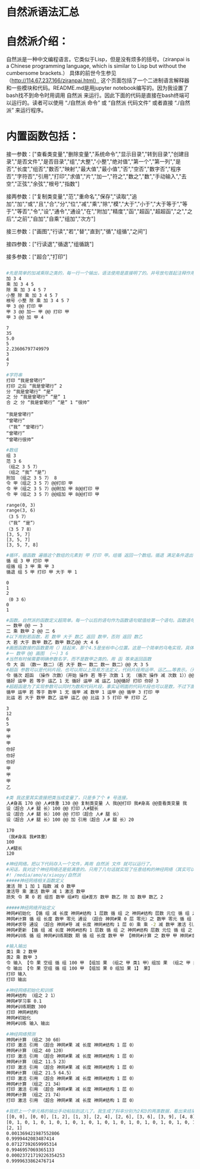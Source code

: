 # 自然派语法汇总

# 自然派介绍：
自然派是一种中文编程语言。它类似于Lisp，但是没有烦多的括号。（ziranpai is a Chinese programming language, which is similar to Lisp but without the cumbersome brackets.）
具体的前世今生参见（http://114.67.237.166/ziranpai.html） 
这个页面包括了一个二进制语言解释器和一些模块和代码。README.md是用jupyter notebook编写的。因为我设置了bash找不到命令时用调用 自然派 来运行。因此下面的代码是直接在bash终端可以运行的。读者可以使用 “./自然派 命令” 或 “自然派 代码文件” 或者直接 “./自然派” 来运行程序。

# 内置函数包括：
接一参数：["查看类变量","删除变量","系统命令","显示目录","转到目录","创建目录","是否文件","是否目录","组","大整","小整","绝对值","第一个","第一列","是否","长度","组否","数否","映射","最大值","最小值","否","空否","数字否","程序否","字符否","引用","打印","求值","片","加一","符之","数之","数","手动输入","去空","正弦","余弦","根号","指数"]

接两参数：["复制类变量","范","重命名","保存","读取","追加","加","或","且","合","分","位","减","乘","除","模","大于","小于","大于等于","等于","等否","令","设","通令","通设","在","附加","精度","函","超函","超超函","之","之后","之前","自加","自乘","组加","次方"]

接三参数：["画图","行读","若","替","直到","循","组循","之间"]

接四参数：["行读退","循退","组循跳"]

接多参数：["超合","打印"]


```bash

```


```bash
#先是简单的加减乘除之类的，每一行一个输出，语法使用是直接明了的。井号放句首起注释作用。@@用于把两个语句成一句
加 3 4
乘 加 3 4 5
除 乘 加 3 4 5 7
小整 除 乘 加 3 4 5 7
根号 小整 除 乘 加 3 4 5 7
甲 3 @@ 打印 甲
甲 3 @@ 加一 甲 @@ 打印 甲
甲 3 @@ 加 甲 4
```

    7
    35
    5.0
    5
    2.23606797749979
    3
    4
    7



```bash
#字符串
打印 “我是曾珺行”
打印 之后 “我是曾珺行” 2
分 “我是曾珺行” “是”
之 分 “我是曾珺行” “是” 1
合 之 分 “我是曾珺行” “是” 1 “很帅”
```

    “我是曾珺行”
    “曾珺行”
    （“我” “曾珺行”）
    “曾珺行”
    “曾珺行很帅”



```bash
#数组
组 3
范 3 6
（组之 3 5 7）
（组之 “我” “是”）
附加 （组之 3 5 7） 8
令 甲（组之 3 5 7）@@打印 甲
令 甲（组之 3 5 7）@@附加 甲 8@@打印 甲
令 甲（组之 3 5 7）@@组加 甲 8@@打印 甲
```

    range(0, 3)
    range(3, 6)
    （3 5 7）
    （“我” “是”）
    （3 5 7 8）
    [3, 5, 7]
    [3, 5, 7]
    [3, 5, 7, 8]



```bash
#循环，循函数 遍循这个数组的元素到 甲 打印 甲。组循 返回一个数组。循退 满足条件退出循环。行读（退） 类似，数组换成文件名
循 组 3 甲 打印 甲
组循 组 3 甲 乘 甲 3
循退 组 5 甲 打印 甲 大于 甲 1
```

    0
    1
    2
    （0 3 6）
    0
    1



```bash
#函数。自然派的函数定义超简单。每一个以后的语句作为函数语句赋值给第一个语句。函数语句中直接使用数甲、数乙……代表第一、二……个参数。
一 数甲 @@ 一 3
二 乘 数甲 2 @@ 二 6
#以下用到若函数，若 数甲 大于 数乙 返回 数甲，否则 返回 数乙
大 若 大于 数甲 数乙 数甲 数乙@@ 大 4 6
#画图函数接的函数要用（）括起来，那个4.5是坐标中心位置。这是一个简单的乌龟实现，具体画图用画图模块。本来设计内置函数直接python就能运行，后来可能有些地方还是需要导入python模块。
#一 数甲 @@ 画图 （一）3 6
#当然有时候需要明确参数名字，而不是数甲之类的。用 函 等来返回函数
令 大 函 （数一 数二）（若 大于 数一 数二 数一 数二）@@ 大 3 5
#超函 参数可以是代码片段。也可以用以上简易方法定义，代码片段用运甲、运乙……等表示。（开始 多条语句）多条语句看成一条语句依次运行，也可以用【】。
令 循次 超函 （操作 次数）（开始 操作 若 等于 次数 1 无 （循次 操作 减 次数 1））@@循次 打印 甲 3
循好 运甲 若 等于 运乙 1 无 循好 运甲 减 运乙 1@@循好 打印 你好 3
#超超函是为了实现参数可以同时为数和代码片段，事实证明面的代码片段也可以是数，不过下面的用法比较简单。注意数甲……在运甲……前。
循甲 运甲 若 等于 数甲 1 无 循甲 减 数甲 1 运甲 @@ 循甲 3 打印 甲
比运 若 大于 数甲 数乙 运甲 运乙 @@ 比运 3 5 打印 甲 打印 乙
```

    3
    12
    6
    5
    甲
    甲
    甲
    你好
    你好
    你好
    甲
    甲
    甲
    乙



```bash
#类 我这里其实直接把类当成变量了，只是多了个 # 号连接。
人#身高 170 @@ 人#体重 130 @@ 复制类变量 人 我@@打印 我#身高 @@查看类变量 我
设（超合 人# 腿 长）100 @@ 打印 人#腿长
设（超合 人# 腿 长）100 @@ 打印（超合 人# 腿 长）
设（超合 人# 腿 长）100 @@ 加 引用（超合 人# 腿 长）20
```

    170
    （我#身高 我#体重）
    100
    人#腿长
    120



```bash
#神经网络。把以下代码存入一个文件，再用 自然派 文件 就可以运行了。
#闲话，我对这个神经网络还是挺满意的。只用了几句话就实现了任意结构的神经网络（其实可以通过@@把所有语句连成一句话）。神网#结构 后面接一个数组，数组中每一个数分别代表每一层的神经元个数。
#! /media/amo/e/xiaopy/自然派
#####神经网络相关函数定义
激活 除 1 加 1 指数 减 0 数甲
激活导 乘 激活 数甲 减 1 激活 数甲
损失 令 果 0 若 组否 数甲 组#均 组#差方 数甲 数乙 除 加 数甲 数乙 2

#####神经网络开始定义
神网#初始化 【循 组 减 长度 神网#结构 1 层数 循 组 之 神网#结构 层数 元位 循 组 之 神网#结构 加 层数 1 次元位 通设 （超合 神网#权 层数 层 元位 至 次元位）随机数        循 组 减 长度 神网#结构 1 层数 循 组 之 神网#结构 加 层数 1 元位  通设 （超合 神网#截 加 层数 1 层 元位）随机数】
神网#计算 循 组 长度 数甲 零元 通设 （超合 神网#果 0 层 零元）之 数甲 零元 循 组 减 长度 神网#结构 1 层数 循 组 之 神网#结构 加 层数 1 元位 通设 （超合 神网#果 加 层数 1 层 元位）加 引用（超合 神网#截 加 层数 1 层 元位）【令 果 0 循 组 之 神网#结构 层数 前元 自加 果 乘 引用 （超合 神网#权 层数 层 前元 至 元位）引用 （超合 神网#果 层数 层 前元） 果】  
神网#求导 通设 （超合 神网#导 减 长度 神网#结构 1 层 0）乘 乘 -2 减 数甲 激活 引用 （超合 神网#果 减 长度 神网#结构 1 层 0）激活导 引用 （超合 神网#果 减 长度 神网#结构 1 层 0）循 组 减 长度 神网#结构 2 假层 【令 层数 减 减 长度 神网#结构 2 假层 循 组 之 神网#结构 层数 元位 通设 （超合 神网#导 层数 层 元位）乘 激活导 引用（超合 神网#果 层数 层 元位）【令 果 0 循 组 之 神网#结构 加 层数 1 后元 自加 果 乘 引用 （超合 神网#权 层数 层 元位 至 后元）引用 （超合 神网#导 加 层数 1 层 后元） 果】】
神网#更新 【循 组 减 长度 神网#结构 1 层数 循 组 之 神网#结构 层数 元位 循 组 之 神网#结构 加 层数 1 次元位 设 （超合 神网#权 层数 层 元位 至 次元位）减 引用（超合 神网#权 层数 层 元位 至 次元位）乘 乘 神网#学习率 引用（超合 神网#导 加 层数 1 层 次元位）激活 引用（超合 神网#果 层数 层 元位）       循 组 减 长度 神网#结构 1 层数 循 组 之 神网#结构 加 层数 1 元位  设 （超合 神网#截 加 层数 1 层 元位）减 引用（超合 神网#截 加 层数 1 层 元位）乘 神网#学习率 引用（超合 神网#导 加 层数 1 层 元位）】
神网#训练 循 组 神网#训练期数 期 循 组 长度 数甲 甲 【神网#计算 之 数甲 甲 神网#求导 之 数乙 甲 神网#更新 】

#输入输出
类1 乘 2 数甲
类2 乘 数甲 3
令 输入 【令 果 空组 循 组 100 甲 【组加 果 （组之 甲 类1 甲）组加 果 （组之 甲 类2 甲）】果】 
令 输出 【令 果 空组 循 组 100 甲 【组加 果 0 组加 果 1】 果】 
打印 输入
打印 输出

#神经网络初始化和训练
神网#结构 （组之 2 1）
神网#学习率 0.1
神网#训练期数 300
打印 神网#结构
神网#初始化
神网#训练 输入 输出

#神经网络预测
神网#计算 （组之 30 60）
打印 激活 引用 （超合 神网#果 减 长度 神网#结构 1 层 0）
神网#计算 （组之 40 120）
打印 激活 引用 （超合 神网#果 减 长度 神网#结构 1 层 0）
神网#计算 （组之 11.5 23）
打印 激活 引用 （超合 神网#果 减 长度 神网#结构 1 层 0）
神网#计算 （组之 21.5 64.5）
打印 激活 引用 （超合 神网#果 减 长度 神网#结构 1 层 0）
神网#计算 （组之 21 34）
打印 激活 引用 （超合 神网#果 减 长度 神网#结构 1 层 0）
神网#计算 （组之 21 74）
打印 激活 引用 （超合 神网#果 减 长度 神网#结构 1 层 0）
```


```bash
#我把上一个单元格的输出手动粘贴到这儿了。我生成了斜率分别为2和3的两类数据，看出来结果还是可以的。
[[0, 0], [0, 0], [1, 2], [1, 3], [2, 4], [2, 6], [3, 6], [3, 9], [4, 8], [4, 12], [5, 10], [5, 15], [6, 12], [6, 18], [7, 14], [7, 21], [8, 16], [8, 24], [9, 18], [9, 27], [10, 20], [10, 30], [11, 22], [11, 33], [12, 24], [12, 36], [13, 26], [13, 39], [14, 28], [14, 42], [15, 30], [15, 45], [16, 32], [16, 48], [17, 34], [17, 51], [18, 36], [18, 54], [19, 38], [19, 57], [20, 40], [20, 60], [21, 42], [21, 63], [22, 44], [22, 66], [23, 46], [23, 69], [24, 48], [24, 72], [25, 50], [25, 75], [26, 52], [26, 78], [27, 54], [27, 81], [28, 56], [28, 84], [29, 58], [29, 87], [30, 60], [30, 90], [31, 62], [31, 93], [32, 64], [32, 96], [33, 66], [33, 99], [34, 68], [34, 102], [35, 70], [35, 105], [36, 72], [36, 108], [37, 74], [37, 111], [38, 76], [38, 114], [39, 78], [39, 117], [40, 80], [40, 120], [41, 82], [41, 123], [42, 84], [42, 126], [43, 86], [43, 129], [44, 88], [44, 132], [45, 90], [45, 135], [46, 92], [46, 138], [47, 94], [47, 141], [48, 96], [48, 144], [49, 98], [49, 147], [50, 100], [50, 150], [51, 102], [51, 153], [52, 104], [52, 156], [53, 106], [53, 159], [54, 108], [54, 162], [55, 110], [55, 165], [56, 112], [56, 168], [57, 114], [57, 171], [58, 116], [58, 174], [59, 118], [59, 177], [60, 120], [60, 180], [61, 122], [61, 183], [62, 124], [62, 186], [63, 126], [63, 189], [64, 128], [64, 192], [65, 130], [65, 195], [66, 132], [66, 198], [67, 134], [67, 201], [68, 136], [68, 204], [69, 138], [69, 207], [70, 140], [70, 210], [71, 142], [71, 213], [72, 144], [72, 216], [73, 146], [73, 219], [74, 148], [74, 222], [75, 150], [75, 225], [76, 152], [76, 228], [77, 154], [77, 231], [78, 156], [78, 234], [79, 158], [79, 237], [80, 160], [80, 240], [81, 162], [81, 243], [82, 164], [82, 246], [83, 166], [83, 249], [84, 168], [84, 252], [85, 170], [85, 255], [86, 172], [86, 258], [87, 174], [87, 261], [88, 176], [88, 264], [89, 178], [89, 267], [90, 180], [90, 270], [91, 182], [91, 273], [92, 184], [92, 276], [93, 186], [93, 279], [94, 188], [94, 282], [95, 190], [95, 285], [96, 192], [96, 288], [97, 194], [97, 291], [98, 196], [98, 294], [99, 198], [99, 297]]
[0, 1, 0, 1, 0, 1, 0, 1, 0, 1, 0, 1, 0, 1, 0, 1, 0, 1, 0, 1, 0, 1, 0, 1, 0, 1, 0, 1, 0, 1, 0, 1, 0, 1, 0, 1, 0, 1, 0, 1, 0, 1, 0, 1, 0, 1, 0, 1, 0, 1, 0, 1, 0, 1, 0, 1, 0, 1, 0, 1, 0, 1, 0, 1, 0, 1, 0, 1, 0, 1, 0, 1, 0, 1, 0, 1, 0, 1, 0, 1, 0, 1, 0, 1, 0, 1, 0, 1, 0, 1, 0, 1, 0, 1, 0, 1, 0, 1, 0, 1, 0, 1, 0, 1, 0, 1, 0, 1, 0, 1, 0, 1, 0, 1, 0, 1, 0, 1, 0, 1, 0, 1, 0, 1, 0, 1, 0, 1, 0, 1, 0, 1, 0, 1, 0, 1, 0, 1, 0, 1, 0, 1, 0, 1, 0, 1, 0, 1, 0, 1, 0, 1, 0, 1, 0, 1, 0, 1, 0, 1, 0, 1, 0, 1, 0, 1, 0, 1, 0, 1, 0, 1, 0, 1, 0, 1, 0, 1, 0, 1, 0, 1, 0, 1, 0, 1, 0, 1, 0, 1, 0, 1, 0, 1, 0, 1, 0, 1, 0, 1]
[2, 1]
0.001369421987552806
0.9999442083487414
0.07127392659995314
0.9946957069365133
0.00023721719226354253
0.9999633862476714
```
